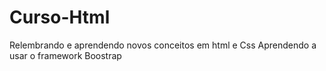 # Curso-Html
Relembrando e aprendendo novos conceitos em html e Css
Aprendendo a usar o framework Boostrap
